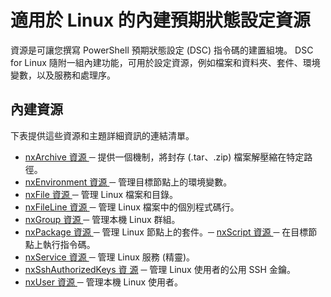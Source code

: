 # 適用於 Linux 的內建預期狀態設定資源

資源是可讓您撰寫 PowerShell 預期狀態設定 (DSC) 指令碼的建置組塊。 DSC for Linux 隨附一組內建功能，可用於設定資源，例如檔案和資料夾、套件、環境變數，以及服務和處理序。

## 內建資源 

下表提供這些資源和主題詳細資訊的連結清單。

* [nxArchive 資源 ](lnxArchiveResource.md) ─ 提供一個機制，將封存 (.tar、.zip) 檔案解壓縮在特定路徑。
* [nxEnvironment 資源 ](lnxEnvironmentResource.md) ─ 管理目標節點上的環境變數。 
* [nxFile 資源 ](lnxFileResource.md) ─ 管理 Linux 檔案和目錄。 
* [nxFileLine 資源 ](lnxFileLineResource.md) ─ 管理 Linux 檔案中的個別程式碼行。 
* [nxGroup 資源 ](lnxGroupResource.md) ─ 管理本機 Linux 群組。 
* [nxPackage 資源 ](lnxPackageResource.md) ─ 管理 Linux 節點上的套件。─ [nxScript 資源 ](lnxScriptResource.md) ─ 在目標節點上執行指令碼。
* [nxService 資源 ](lnxServiceResource.md) ─ 管理 Linux 服務 (精靈)。
* [nxSshAuthorizedKeys 資 源](lnxSshAuthorizedKeysResource.md) ─ 管理 Linux 使用者的公用 SSH 金鑰。 
* [nxUser 資源 ](lnxUserResource.md) ─ 管理本機 Linux 使用者。 
  <!--HONumber=Feb16_HO4-->
